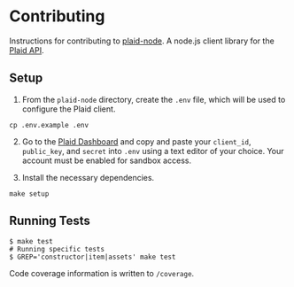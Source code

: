 # Contributing

Instructions for contributing to [plaid-node][1]. A node.js client library for the [Plaid API][2].

## Setup

1. From the `plaid-node` directory, create the `.env` file, which will be used to configure the Plaid client.

  ```
  cp .env.example .env
  ```

2. Go to the [Plaid Dashboard](https://dashboard.plaid.com/) and copy and paste your `client_id`, `public_key`, and `secret`
   into `.env` using a text editor of your choice. Your account must be enabled for sandbox access.

3. Install the necessary dependencies.

  ```
  make setup
  ```

## Running Tests

```console
$ make test
# Running specific tests
$ GREP='constructor|item|assets' make test
```

Code coverage information is written to `/coverage`.

[1]: https://github.com/plaid/plaid-node
[2]: https://plaid.com
